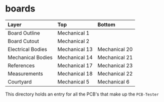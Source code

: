 # boards


| Layer | Top | Bottom |
|:------|:----|:-------|
| Board Outline | Mechanical 1 | |
| Board Cutout | Mechanical 2 | |
| Electrical Bodies | Mechanical 13 | Mechanical 20 |
| Mechanical Bodies | Mechanical 14 | Mechanical 21 |
| References | Mechanical 17 | Mechanical 23 |
| Measurements | Mechanical 18 | Mechanical 22 |
| Courtyard | Mechanical 5 | Mechanical 6 |


This directory holds an entry for all the PCB's that make up the `PCB-Tester`
